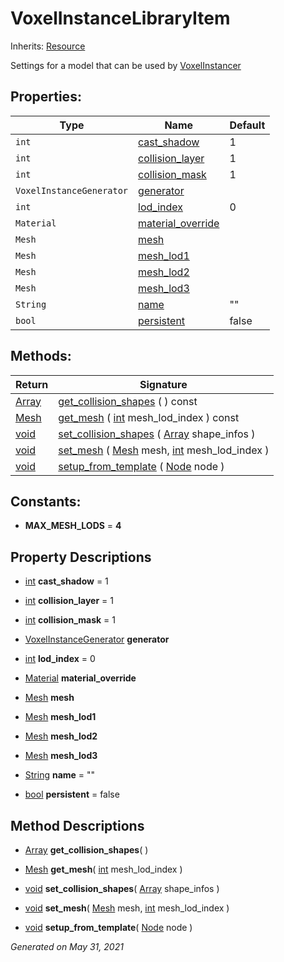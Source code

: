 # VoxelInstanceLibraryItem

Inherits: [Resource](https://docs.godotengine.org/en/stable/classes/class_resource.html)

Settings for a model that can be used by [VoxelInstancer](VoxelInstancer.md)

## Properties:

| Type                     | Name                                      | Default |
| ------------------------ | ----------------------------------------- | ------- |
| `int`                    | [cast_shadow](#i_cast_shadow)             | 1       |
| `int`                    | [collision_layer](#i_collision_layer)     | 1       |
| `int`                    | [collision_mask](#i_collision_mask)       | 1       |
| `VoxelInstanceGenerator` | [generator](#i_generator)                 |
| `int`                    | [lod_index](#i_lod_index)                 | 0       |
| `Material`               | [material_override](#i_material_override) |
| `Mesh`                   | [mesh](#i_mesh)                           |
| `Mesh`                   | [mesh_lod1](#i_mesh_lod1)                 |
| `Mesh`                   | [mesh_lod2](#i_mesh_lod2)                 |
| `Mesh`                   | [mesh_lod3](#i_mesh_lod3)                 |
| `String`                 | [name](#i_name)                           | ""      |
| `bool`                   | [persistent](#i_persistent)               | false   |

<p></p>

## Methods:

| Return                                                                   | Signature                                                                                                                                                                                    |
| ------------------------------------------------------------------------ | -------------------------------------------------------------------------------------------------------------------------------------------------------------------------------------------- |
| [Array](https://docs.godotengine.org/en/stable/classes/class_array.html) | [get_collision_shapes](#i_get_collision_shapes) ( ) const                                                                                                                                    |
| [Mesh](https://docs.godotengine.org/en/stable/classes/class_mesh.html)   | [get_mesh](#i_get_mesh) ( [int](https://docs.godotengine.org/en/stable/classes/class_int.html) mesh_lod_index ) const                                                                        |
| [void](#)                                                                | [set_collision_shapes](#i_set_collision_shapes) ( [Array](https://docs.godotengine.org/en/stable/classes/class_array.html) shape_infos )                                                     |
| [void](#)                                                                | [set_mesh](#i_set_mesh) ( [Mesh](https://docs.godotengine.org/en/stable/classes/class_mesh.html) mesh, [int](https://docs.godotengine.org/en/stable/classes/class_int.html) mesh_lod_index ) |
| [void](#)                                                                | [setup_from_template](#i_setup_from_template) ( [Node](https://docs.godotengine.org/en/stable/classes/class_node.html) node )                                                                |

<p></p>

## Constants:

- **MAX_MESH_LODS** = **4**

## Property Descriptions

- [int](https://docs.godotengine.org/en/stable/classes/class_int.html)<span id="i_cast_shadow"></span> **cast_shadow** = 1

- [int](https://docs.godotengine.org/en/stable/classes/class_int.html)<span id="i_collision_layer"></span> **collision_layer** = 1

- [int](https://docs.godotengine.org/en/stable/classes/class_int.html)<span id="i_collision_mask"></span> **collision_mask** = 1

- [VoxelInstanceGenerator](VoxelInstanceGenerator.md)<span id="i_generator"></span> **generator**

- [int](https://docs.godotengine.org/en/stable/classes/class_int.html)<span id="i_lod_index"></span> **lod_index** = 0

- [Material](https://docs.godotengine.org/en/stable/classes/class_material.html)<span id="i_material_override"></span> **material_override**

- [Mesh](https://docs.godotengine.org/en/stable/classes/class_mesh.html)<span id="i_mesh"></span> **mesh**

- [Mesh](https://docs.godotengine.org/en/stable/classes/class_mesh.html)<span id="i_mesh_lod1"></span> **mesh_lod1**

- [Mesh](https://docs.godotengine.org/en/stable/classes/class_mesh.html)<span id="i_mesh_lod2"></span> **mesh_lod2**

- [Mesh](https://docs.godotengine.org/en/stable/classes/class_mesh.html)<span id="i_mesh_lod3"></span> **mesh_lod3**

- [String](https://docs.godotengine.org/en/stable/classes/class_string.html)<span id="i_name"></span> **name** = ""

- [bool](https://docs.godotengine.org/en/stable/classes/class_bool.html)<span id="i_persistent"></span> **persistent** = false

## Method Descriptions

- [Array](https://docs.godotengine.org/en/stable/classes/class_array.html)<span id="i_get_collision_shapes"></span> **get_collision_shapes**( )

- [Mesh](https://docs.godotengine.org/en/stable/classes/class_mesh.html)<span id="i_get_mesh"></span> **get_mesh**( [int](https://docs.godotengine.org/en/stable/classes/class_int.html) mesh_lod_index )

- [void](#)<span id="i_set_collision_shapes"></span> **set_collision_shapes**( [Array](https://docs.godotengine.org/en/stable/classes/class_array.html) shape_infos )

- [void](#)<span id="i_set_mesh"></span> **set_mesh**( [Mesh](https://docs.godotengine.org/en/stable/classes/class_mesh.html) mesh, [int](https://docs.godotengine.org/en/stable/classes/class_int.html) mesh_lod_index )

- [void](#)<span id="i_setup_from_template"></span> **setup_from_template**( [Node](https://docs.godotengine.org/en/stable/classes/class_node.html) node )

_Generated on May 31, 2021_
